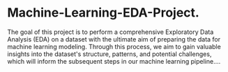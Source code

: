 # Machine-Learning-EDA-Project.
The goal of this project is to perform a comprehensive Exploratory Data Analysis (EDA) on a dataset with the ultimate aim of preparing the data for machine learning modeling. Through this process, we aim to gain valuable insights into the dataset's structure, patterns, and potential challenges, which will inform the subsequent steps in our machine learning pipeline....  
